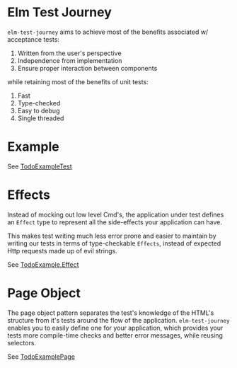 # Elm Test Journey #

`elm-test-journey` aims to achieve most of the benefits associated w/ acceptance tests:
1. Written from the user's perspective
2. Independence from implementation
3. Ensure proper interaction between components

while retaining most of the benefits of unit tests:
1. Fast
2. Type-checked
3. Easy to debug
4. Single threaded

# Example #

See [TodoExampleTest](examples/tests/TodoExampleTest.elm)


# Effects #

Instead of mocking out low level Cmd's, the application under test defines an `Effect` type to represent all the side-effects your application can have.

This makes test writing much less error prone and easier to maintain by writing our tests in terms of type-checkable `Effects`, instead of expected Http requests made up of evil strings.

See [TodoExample.Effect](examples/src/TodoExample.elm)


# Page Object #

The page object pattern separates the test's knowledge of the HTML's structure from it's tests around the flow of the application.  `elm-test-journey` enables you to easily define one for your application, which provides your tests more compile-time checks and better error messages, while reusing selectors.


See [TodoExamplePage](examples/tests/TodoExamplePage.elm)

